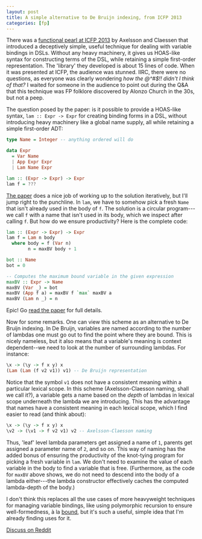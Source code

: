 ```yaml
---
layout: post
title: A simple alternative to De Bruijn indexing, from ICFP 2013
categories: [fp]
---
```


There was a [functional pearl at ICFP 2013][the paper] by Axelsson and Claessen that introduced a deceptively simple, useful technique for dealing with variable bindings in DSLs. Without any heavy machinery, it gives us HOAS-like syntax for constructing terms of the DSL, while retaining a simple first-order representation. The 'library' they developed is about 15 lines of code. When it was presented at ICFP, the audience was stunned. IIRC, there were no questions, as everyone was clearly wondering _how the @^#$!! didn't I think of that?_ I waited for someone in the audience to point out during the Q&A that this technique was FP folklore discovered by Alonzo Church in the 30s, but not a peep.

The question posed by the paper: is it possible to provide a HOAS-like syntax, `lam :: Expr -> Expr` for creating binding forms in a DSL, without introducing heavy machinery like a global name supply, all while retaining a simple first-order ADT:

~~~ Haskell
type Name = Integer -- anything ordered will do

data Expr 
  = Var Name
  | App Expr Expr
  | Lam Name Expr

lam :: (Expr -> Expr) -> Expr
lam f = ???
~~~

[The paper][the paper] does a nice job of working up to the solution iteratively, but I'll jump right to the punchline. In `lam`, we have to somehow pick a fresh `Name` that isn't already used in the body of `f`. The solution is a circular program---we call `f` with a name that isn't used in its body, which we inspect after calling `f`. But how do we ensure productivity? Here is the complete code:

~~~ Haskell
lam :: (Expr -> Expr) -> Expr
lam f = Lam n body
  where body = f (Var n)
        n = maxBV body + 1

bot :: Name
bot = 0

-- Computes the maximum bound variable in the given expression
maxBV :: Expr -> Name
maxBV (Var _) = bot
maxBV (App f a) = maxBV f `max` maxBV a
maxBV (Lam n _) = n
~~~~

Epic! Go [read the paper][the paper] for full details. 

Now for some remarks. One can view this scheme as an alternative to De Bruijn indexing. In De Bruijn, variables are named according to the number of lambdas one must go out to find the point where they are bound. This is nicely nameless, but it also means that a variable's meaning is context dependent--we need to look at the number of surrounding lambdas. For instance:

~~~ Haskell
\x -> (\y -> f x y) x
(Lam (Lam (f v2 v1)) v1) -- De Bruijn representation
~~~

Notice that the symbol `v1` does not have a consistent meaning within a particular lexical scope. In this scheme (Axelsson-Claesson naming, shall we call it?), a variable gets a name based on the _depth_ of lambdas in lexical scope underneath the lambda we are introducing. This has the advantage that names have a consistent meaning in each lexical scope, which I find easier to read (and think about):

~~~ Haskell
\x -> (\y -> f x y) x
\v2 -> (\v1 -> f v2 v1) v2 -- Axelsson-Claesson naming
~~~

Thus, 'leaf' level lambda parameters get assigned a name of `1`, parents get assigned a parameter name of `2`, and so on. This way of naming has the added bonus of ensuring the productivity of the knot-tying program for picking a fresh variable in `lam`. We don't need to examine the value of each variable in the body to find a variable that is free. (Furthermore, as the code for `maxBV` above shows, we do not need to descend into the body of a lambda either---the lambda constructor effectively caches the computed lambda-depth of the body.)

I don't think this replaces all the use cases of more heavyweight techniques for managing variable bindings, like using polymorphic recursion to ensure well-formedness, à la [bound](http://hackage.haskell.org/package/bound), but it's such a useful, simple idea that I'm already finding uses for it.

[Discuss on Reddit](http://www.reddit.com/r/haskell/comments/28vfd0/a_simple_alternative_to_de_bruijn_indexing_from/)

[the paper]: http://www.cse.chalmers.se/~emax/documents/axelsson2013using.pdf
